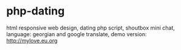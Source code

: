 # php-dating
html responsive web design, dating php script, shoutbox mini chat, language: georgian and google translate, demo version: http://mylove.eu.org
